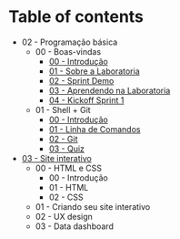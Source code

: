 # Table of contents

* 02 - Programação básica
  + 00 - Boas-vindas
    - [00 - Introdução](02-basic-programming/00-welcome/00-opening/README.md)
    - [01 - Sobre a Laboratoria](02-basic-programming/00-welcome/01-about-laboratoria/README.md)
    - [02 - Sprint Demo](02-basic-programming/00-welcome/02-sprint-demo/README.md)
    - [03 - Aprendendo na Laboratoria](02-basic-programming/00-welcome/03-learning-at-laboratoria/README.md)
    - [04 - Kickoff Sprint 1](02-basic-programming/00-welcome/04-sprint-1-kickoff/README.md)
  + 01 - Shell + Git
    - [00 - Introdução](02-basic-programming/01-shell+git/00-opening/README.md)
    - [01 - Linha de Comandos](02-basic-programming/01-shell+git/01-command-line/README.md)
    - [02 - Git](02-basic-programming/01-shell+git/02-git/README.md)
    - [03 - Quiz](02-basic-programming/01-shell+git/03-quiz.md)
* [03 - Site interativo](03-interactive-site/README.md)
  + 00 - HTML e CSS
    - 00 - Introdução
    - 01 - HTML
    - 02 - CSS
  + 01 - Criando seu site interativo
  + 02 - UX design
  + 03 - Data dashboard
